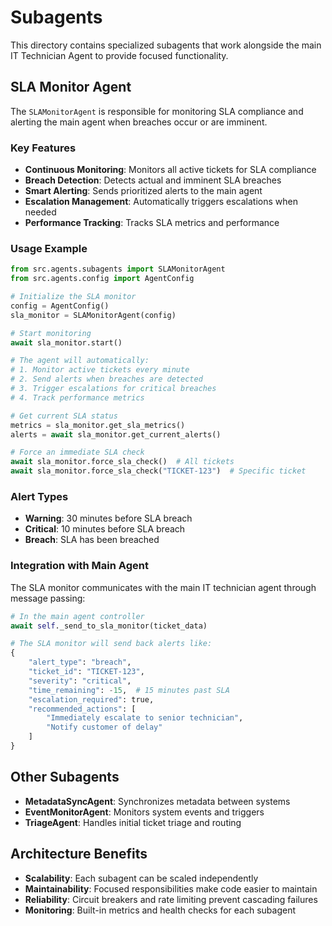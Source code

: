 # Subagents

This directory contains specialized subagents that work alongside the main IT Technician Agent to provide focused functionality.

## SLA Monitor Agent

The `SLAMonitorAgent` is responsible for monitoring SLA compliance and alerting the main agent when breaches occur or are imminent.

### Key Features

- **Continuous Monitoring**: Monitors all active tickets for SLA compliance
- **Breach Detection**: Detects actual and imminent SLA breaches
- **Smart Alerting**: Sends prioritized alerts to the main agent
- **Escalation Management**: Automatically triggers escalations when needed
- **Performance Tracking**: Tracks SLA metrics and performance

### Usage Example

```python
from src.agents.subagents import SLAMonitorAgent
from src.agents.config import AgentConfig

# Initialize the SLA monitor
config = AgentConfig()
sla_monitor = SLAMonitorAgent(config)

# Start monitoring
await sla_monitor.start()

# The agent will automatically:
# 1. Monitor active tickets every minute
# 2. Send alerts when breaches are detected
# 3. Trigger escalations for critical breaches
# 4. Track performance metrics

# Get current SLA status
metrics = sla_monitor.get_sla_metrics()
alerts = await sla_monitor.get_current_alerts()

# Force an immediate SLA check
await sla_monitor.force_sla_check()  # All tickets
await sla_monitor.force_sla_check("TICKET-123")  # Specific ticket
```

### Alert Types

- **Warning**: 30 minutes before SLA breach
- **Critical**: 10 minutes before SLA breach  
- **Breach**: SLA has been breached

### Integration with Main Agent

The SLA monitor communicates with the main IT technician agent through message passing:

```python
# In the main agent controller
await self._send_to_sla_monitor(ticket_data)

# The SLA monitor will send back alerts like:
{
    "alert_type": "breach",
    "ticket_id": "TICKET-123",
    "severity": "critical",
    "time_remaining": -15,  # 15 minutes past SLA
    "escalation_required": true,
    "recommended_actions": [
        "Immediately escalate to senior technician",
        "Notify customer of delay"
    ]
}
```

## Other Subagents

- **MetadataSyncAgent**: Synchronizes metadata between systems
- **EventMonitorAgent**: Monitors system events and triggers
- **TriageAgent**: Handles initial ticket triage and routing

## Architecture Benefits

- **Scalability**: Each subagent can be scaled independently
- **Maintainability**: Focused responsibilities make code easier to maintain
- **Reliability**: Circuit breakers and rate limiting prevent cascading failures
- **Monitoring**: Built-in metrics and health checks for each subagent